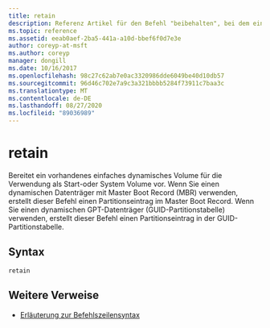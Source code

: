 ```yaml
---
title: retain
description: Referenz Artikel für den Befehl "beibehalten", bei dem ein vorhandenes dynamisches Volume für die Verwendung als Start-oder System Volume vorbereitet wird.
ms.topic: reference
ms.assetid: eeab0aef-2ba5-441a-a10d-bbef6f0d7e3e
author: coreyp-at-msft
ms.author: coreyp
manager: dongill
ms.date: 10/16/2017
ms.openlocfilehash: 98c27c62ab7e0ac3320986dde6049be40d10db57
ms.sourcegitcommit: 96d46c702e7a9c3a321bbbb5284f73911c7baa3c
ms.translationtype: MT
ms.contentlocale: de-DE
ms.lasthandoff: 08/27/2020
ms.locfileid: "89036989"
---
```

# <a name="retain"></a>retain

Bereitet ein vorhandenes einfaches dynamisches Volume für die Verwendung als Start-oder System Volume vor. Wenn Sie einen dynamischen Datenträger mit Master Boot Record (MBR) verwenden, erstellt dieser Befehl einen Partitionseintrag im Master Boot Record. Wenn Sie einen dynamischen GPT-Datenträger (GUID-Partitionstabelle) verwenden, erstellt dieser Befehl einen Partitionseintrag in der GUID-Partitionstabelle.

## <a name="syntax"></a>Syntax

```
retain
```

## <a name="additional-references"></a>Weitere Verweise

- [Erläuterung zur Befehlszeilensyntax](command-line-syntax-key.md)
